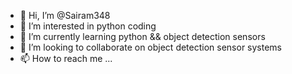 - 👋 Hi, I’m @Sairam348
- 👀 I’m interested in python coding
- 🌱 I’m currently learning python && object detection sensors
- 💞️ I’m looking to collaborate on object detection sensor systems
- 📫 How to reach me ...

<!---
Sairam348/Sairam348 is a ✨ special ✨ repository because its `README.md` (this file) appears on your GitHub profile.
You can click the Preview link to take a look at your changes.
--->
